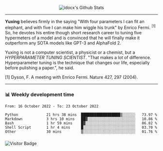 <div align="center">
    <img align="center" src="https://github-readme-stats.vercel.app/api?username=idocx&show_icons=true&count_private=true&hide_border=true" alt="idocx's Github Stats"></img>
</div>

---

**Yuxing** believes firmly in the saying "With four parameters I can fit an elephant, and with five I can make him wiggle his trunk" by Enrico Fermi. <sup>[1]</sup> So, he devotes his entire though short research career to tuning five hypermeters of a model and is convinced that he will finally make it outperform any SOTA models like GPT-3 and AlphaFold 2.

Yuxing is not a computer scientist, a physicist or a chemist, but a *HYPERPARAMETER TUNING SCIENTIST*. "That makes a lot of difference. Hyperparameter tuning is the technique that changes our life, especially before pulishing a paper.", he said.

[1] Dyson, F. A meeting with Enrico Fermi. Nature 427, 297 (2004).


---

### 📊 Weekly development time
<!--START_SECTION:waka-->

```text
From: 16 October 2022 - To: 23 October 2022

Python             21 hrs 38 mins  ██████████████████▒░░░░░░   73.97 %
Markdown           3 hrs 10 mins   ██▓░░░░░░░░░░░░░░░░░░░░░░   10.86 %
Bash               1 hr 59 mins    █▓░░░░░░░░░░░░░░░░░░░░░░░   06.82 %
Shell Script       1 hr 4 mins     █░░░░░░░░░░░░░░░░░░░░░░░░   03.70 %
Other              30 mins         ▒░░░░░░░░░░░░░░░░░░░░░░░░   01.76 %
```

<!--END_SECTION:waka-->

### 

![Visitor Badge](https://visitor-badge.laobi.icu/badge?page_id=idocx.idocx)